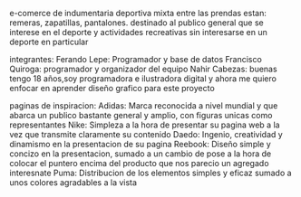 e-comerce de indumentaria deportiva mixta entre las prendas estan: remeras, zapatillas, pantalones.
destinado al publico general que se interese en el deporte y actividades recreativas
sin interesarse en un deporte en particular 

integrantes:
Ferando Lepe: Programador y base de datos 
Francisco Quiroga: programador y organizador del equipo
Nahir Cabezas: buenas tengo 18 años,soy programadora e ilustradora digital y ahora me quiero enfocar en aprender diseño grafico para este proyecto

paginas de inspiracion:
Adidas: Marca reconocida a nivel mundial y que abarca un publico bastante general y amplio, con figuras unicas como representantes
Nike: Simpleza a la hora de presentar su pagina web a la vez que transmite claramente su contenido
Daedo: Ingenio, creatividad y dinamismo en la presentacion de su pagina
Reebook: Diseño simple y concizo en la presentacion, sumado a un cambio de pose a la hora de colocar el puntero encima del producto que nos parecio un agregado interesnate
Puma: Distribucion de los elementos simples y eficaz sumado a unos colores agradables a la vista
